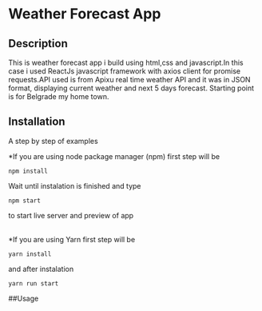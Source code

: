 # Weather Forecast App

## Description
This is weather forecast app i build using html,css and javascript.In this case i used ReactJs javascript framework with axios client for promise requests.API used is from Apixu real time weather API and it was in JSON format, displaying current weather and next 5 days forecast.  Starting point is for Belgrade my home town.

## Installation
A step by step of examples <br>

*If you are using node package manager (npm) first step will be <br>

`npm install`<br>

Wait until instalation is finished and type<br>

`npm start`<br>

to start live server and preview of app <br><br>


*If you are using Yarn first step will be <br>

`yarn install`<br>

and after instalation<br>

`yarn run start`<br>

##Usage





